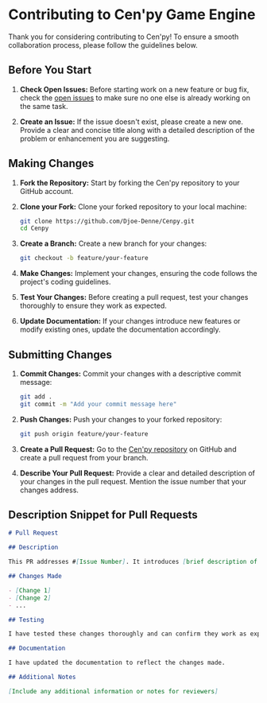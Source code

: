 # Contributing to Cen'py Game Engine

Thank you for considering contributing to Cen'py! To ensure a smooth collaboration process, please follow the guidelines below.

## Before You Start

1. **Check Open Issues:** Before starting work on a new feature or bug fix, check the [open issues](https://github.com/Djoe-Denne/Cenpy/issues) to make sure no one else is already working on the same task.

2. **Create an Issue:** If the issue doesn't exist, please create a new one. Provide a clear and concise title along with a detailed description of the problem or enhancement you are suggesting.

## Making Changes

1. **Fork the Repository:** Start by forking the Cen'py repository to your GitHub account.

2. **Clone your Fork:** Clone your forked repository to your local machine:

    ```bash
    git clone https://github.com/Djoe-Denne/Cenpy.git
    cd Cenpy
    ```

3. **Create a Branch:** Create a new branch for your changes:

    ```bash
    git checkout -b feature/your-feature
    ```

4. **Make Changes:** Implement your changes, ensuring the code follows the project's coding guidelines.

5. **Test Your Changes:** Before creating a pull request, test your changes thoroughly to ensure they work as expected.

6. **Update Documentation:** If your changes introduce new features or modify existing ones, update the documentation accordingly.

## Submitting Changes

1. **Commit Changes:** Commit your changes with a descriptive commit message:

    ```bash
    git add .
    git commit -m "Add your commit message here"
    ```

2. **Push Changes:** Push your changes to your forked repository:

    ```bash
    git push origin feature/your-feature
    ```

3. **Create a Pull Request:** Go to the [Cen'py repository](https://github.com/Djoe-Denne/Cenpy) on GitHub and create a pull request from your branch.

4. **Describe Your Pull Request:** Provide a clear and detailed description of your changes in the pull request. Mention the issue number that your changes address.

## Description Snippet for Pull Requests

```markdown
# Pull Request

## Description

This PR addresses #[Issue Number]. It introduces [brief description of changes].

## Changes Made

- [Change 1]
- [Change 2]
- ...

## Testing

I have tested these changes thoroughly and can confirm they work as expected.

## Documentation

I have updated the documentation to reflect the changes made.

## Additional Notes

[Include any additional information or notes for reviewers]
```